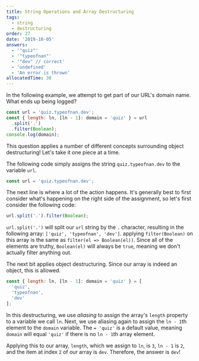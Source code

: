 ```yaml
---
title: String Operations and Array Destructuring
tags:
  - string
  - destructuring
order: 27
date: '2019-10-05'
answers:
  - '"quiz"'
  - '"typeofnan"'
  - '"dev" // correct'
  - 'undefined'
  - 'An error is thrown'
allocatedTime: 30
---
```


In the following example, we attempt to get part of our URL's domain name. What ends up being logged?

```javascript
const url = 'quiz.typeofnan.dev';
const { length: ln, [ln - 1]: domain = 'quiz' } = url
  .split('.')
  .filter(Boolean);
console.log(domain);
```

<!-- explanation -->

This question applies a number of different concepts surrounding object destructuring! Let's take it one piece at a time.

The following code simply assigns the string `quiz.typeofnan.dev` to the variable `url`.

```javascript
const url = 'quiz.typeofnan.dev';
```

The next line is where a lot of the action happens. It's generally best to first consider what's happening on the right side of the assignment, so let's first consider the following code:

```javascript
url.split('.').filter(Boolean);
```

`url.split('.')` will split our `url` string by the `.` character, resulting in the following array: `['quiz', 'typeofnan', 'dev']`. applying `filter(Boolean)` on this array is the same as `filter(el => Boolean(el))`. Since all of the elements are truthy, `Boolean(el)` will always be `true`, meaning we don't actually filter anything out.

The next bit applies object destructuring. Since our array is indeed an object, this is allowed.

```javascript
const { length: ln, [ln - 1]: domain = 'quiz' } = [
  'quiz',
  'typeofnan',
  'dev'
];
```

In this destructuring, we use _aliasing_ to assign the array's `length` property to a variable we call `ln`. Next, we use aliasing again to assign the `ln - 1`th element to the `domain` variable. The `= 'quiz'` is a default value, meaning `domain` will equal `'quiz'` if there is no `ln - 1`th array element.

Applying this to our array, `length`, which we assign to `ln`, is `3`, `ln - 1` is `2`, and the item at index `2` of our array is `dev`. Therefore, the answer is `dev`!
